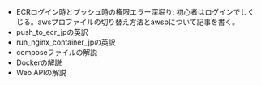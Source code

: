 - ECRログイン時とプッシュ時の権限エラー深堀り: 初心者はログインでしくじる。awsプロファイルの切り替え方法とawspについて記事を書く。
- push_to_ecr_jpの英訳
- run_nginx_container_jpの英訳
- composeファイルの解説
- Dockerの解説
- Web APIの解説